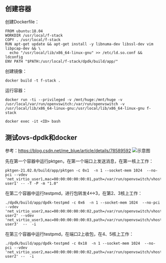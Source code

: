 ## 创建容器
创建Dockerfile：
```
FROM ubuntu:18.04
WORKDIR /usr/local/f-stack
COPY . /usr/local/f-stack
RUN apt-get update && apt-get install -y libnuma-dev libssl-dev vim libpcap-dev && \
  echo "/usr/local/lib/x86_64-linux-gnu" >> /etc/ld.so.conf && ldconfig
ENV PATH "$PATH:/usr/local/f-stack/dpdk/build/app/"
```

创建镜像：
```
docker build -t f-stack .
```

运行容器：
```
docker run -ti --privileged -v /mnt/huge:/mnt/huge -v /usr/local/var/run/openvswitch:/var/run/openvswitch -v /usr/local/lib/x86_64-linux-gnu:/usr/local/lib/x86_64-linux-gnu f-stack
```

```
docker exec -it <ID> bash
```

## 测试ovs-dpdk和docker
参考：https://blog.csdn.net/me_blue/article/details/78589592
![示意图](http://ww1.sinaimg.cn/large/411271bbly1flkxo8h5zoj20ot0fzwhc.jpg)

先在第一个容器中运行pktgen，在第一个端口上发送消息，在第一核上工作：
```
pktgen-21.02.0/build/app/pktgen -c 0x1  -n 1 --socket-mem 1024  --no-pci --vdev 'net_virtio_user1,mac=00:00:00:00:00:01,path=/var/run/openvswitch/vhost-user1' -- -T -P -m "1.0"
```

在第二个容器中运行testpmd，进行包转发4<->3，在第2、3核上工作：
```
./dpdk/build/app/dpdk-testpmd -c 0x6  -n 1 --socket-mem 1024  --no-pci --vdev 'net_virtio_user2,mac=00:00:00:00:00:02,path=/var/run/openvswitch/vhost-user2' --vdev 'net_virtio_user3,mac=00:00:00:00:00:03,path=/var/run/openvswitch/vhost-user3'  --  -i
```

在第三个容器中运行testpmd，在端口2上收包，在4、5核上工作：
```
./dpdk/build/app/dpdk-testpmd -c 0x18  -n 1 --socket-mem 1024  --no-pci --vdev 'net_virtio_user2,mac=00:00:00:00:00:02,path=/var/run/openvswitch/vhost-user2' --  -i
```
